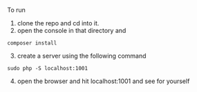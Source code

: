 To run

1. clone the repo and cd into it.
2. open the console in that directory and
```
composer install
```
3. create a server using the following command
```
sudo php -S localhost:1001
```
4. open the browser and hit localhost:1001 and see for yourself